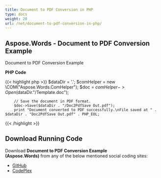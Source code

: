 ```yaml
---
title: Document to PDF Conversion in PHP
type: docs
weight: 20
url: /net/document-to-pdf-conversion-in-php/
---
```


## **Aspose.Words - Document to PDF Conversion Example**

Document to PDF Conversion Example

**PHP Code**

{{< highlight php >}}
        $dataDir = '.';
         $comHelper = new \COM("Aspose.Words.ComHelper");
        $doc = $comHelper->Open($dataDir."/Template.doc");

        // Save the document in PDF format.
        $doc->Save($dataDir . "/Doc2PdfSave Out.pdf");
        print "Document converted to PDF successfully.\nFile saved at " . $dataDir . "Doc2PdfSave Out.pdf" . PHP_EOL;
{{< /highlight >}}

## **Download Running Code**

Download **Document to PDF Conversion Example (Aspose.Words)** from any of the below mentioned social coding sites:

- [GitHub](https://github.com/aspose-words/Aspose.Words-for-.NET/blob/master/Plugins/Aspose_Words_NET_for_PHP/src/aspose/words/quickstart/Doc2Pdf.php)
- [CodePlex](https://asposenetphp.codeplex.com/SourceControl/latest#Aspose.Words-for-.NET_for_PHP/src/aspose/words/quickstart/Doc2Pdf.php)
